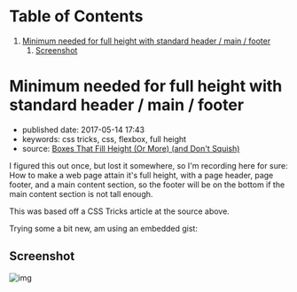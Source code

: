 
# Table of Contents

1.  [Minimum needed for full height with standard header / main / footer](#orgf221861)
    1.  [Screenshot](#org275e516)


<a id="orgf221861"></a>

# Minimum needed for full height with standard header / main / footer

-   published date: 2017-05-14 17:43
-   keywords: css tricks, css, flexbox, full height
-   source: [Boxes That Fill Height (Or More) (and Don't Squish)](http://codepen.io/tamouse/pen/LyrNBB)

I figured this out once, but lost it somewhere, so I'm recording here for sure: How to make a web page attain it's full height, with a page header, page footer, and a main content section, so the footer will be on the bottom if the main content section is not tall enough.

This was based off a CSS Tricks article at the source above.

Trying some a bit new, am using an embedded gist:

<div class="HTML">
<script src="<https://gist.github.com/tamouse/ed0174615be56bc4309f5dff7537d03a.js>"></script>

</div>


<a id="org275e516"></a>

## Screenshot

![img](https://monosnap.com/file/Du9EXFqr6RGRBwP2eCM991d1Az1ehZ.png "Screen Capture")

